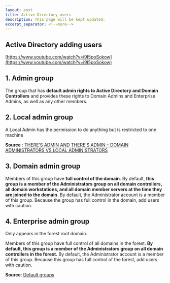 ```yaml
---
layout: post
title: Active Directory users
description: This page will be kept updated.
excerpt_separator: <!--more-->
---
```


## Active Directory adding users

[https://www.youtube.com/watch?v=i9I5poSokow](https://www.youtube.com/watch?v=i9I5poSokow)

## 1. Admin group

The group that has **default admin rights to Active Directory and Domain Controllers** and provides these rights to Domain Admins and Enterprise Admins, as well as any other members.

## 2. Local admin group

A Local Admin has the permission to do anything but is restricted to one machine

**Source** : [THERE’S ADMIN AND THERE’S ADMIN – DOMAIN ADMINISTRATORS VS LOCAL ADMINISTRATORS](https://www.trinustech.com/blog/theres-admin-and-theres-admin-domain-administrators-vs-local-administrators/)

## 3. Domain admin group

Members of this group have **full control of the domain**. By default, **this group is a member of the Administrators group on all domain controllers, all domain workstations, and all domain member servers at the time they are joined to the domain**. By default, the Administrator account is a member of this group. Because the group has full control in the domain, add users with caution.

## 4. Enterprise admin group

Only appears in the forest root domain.

Members of this group have full control of all domains in the forest. **By default, this group is a member of the Administrators group on all domain controllers in the forest.** By default, the Administrator account is a member of this group. Because this group has full control of the forest, add users with caution.

**Source**: [Default groups](https://docs.microsoft.com/en-us/previous-versions/windows/it-pro/windows-server-2003/cc756898(v=ws.10)?redirectedfrom=MSDN)

